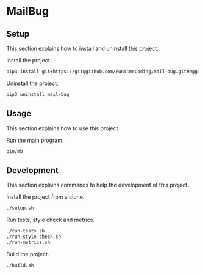 # MailBug

## Setup

This section explains how to install and uninstall this project.

Install the project.

```sh
pip3 install git+https://git@github.com/FunTimeCoding/mail-bug.git#egg=mail-bug
```

Uninstall the project.

```sh
pip3 uninstall mail-bug
```


## Usage

This section explains how to use this project.

Run the main program.

```sh
bin/mb
```


## Development

This section explains commands to help the development of this project.

Install the project from a clone.

```sh
./setup.sh
```

Run tests, style check and metrics.

```sh
./run-tests.sh
./run-style-check.sh
./run-metrics.sh
```

Build the project.

```sh
./build.sh
```
